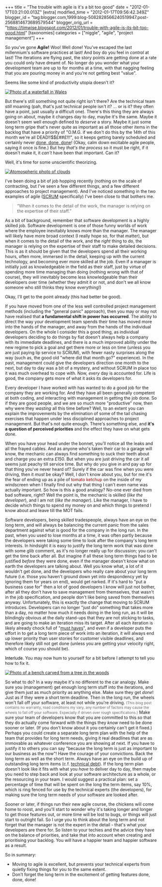 +++
title = "The trouble with agile is it's a bit too good"
date = "2012-01-17T03:21:00.013Z"
[extra]
modified_time = "2012-01-17T09:56:42.349Z"
blogger_id = "tag:blogger.com,1999:blog-5082828566240519947.post-2568814673689579544"
blogger_orig_url = "https://timwise.blogspot.com/2012/01/trouble-with-agile-is-its-bit-too-good.html"
[taxonomies]
categories = ["niggle", "agile", "project management"]
+++

So you've gone **Agile!** Woo! Well done! You've escaped the last millennium's
software practices at last! And boy do you feel in *control* at last! The
iterations are flying past, the story points are getting done at a rate you
could only have dreamt of. No longer do you wonder what your development team
are up to for months at a time, with that nagging feeling that you are pouring
money in and you're not getting best "value".

Seems like some kind of productivity utopia doesn't it?

<div class="flickr-pic">
<a href="https://www.flickr.com/photos/tim_abell/6606813059/"><img
src="https://live.staticflickr.com/7172/6606813059_304696d41b.jpg" alt="Photo of a waterfall in Wales"></a>
</div>

But there's still something not quite right isn't there? Are the technical team
*still* moaning (pah, that's just technical people isn't it? ... or is it? they
often have a point, just usually a difficult one). There's this thing they are
always going on about, maybe it changes day to day, maybe it's the same. Maybe
it doesn't seem well enough defined to *deserve* a story. Maybe it just some
long term gripe that's never quite as important as all those other items in the
backlog that have a priority of "O.M.G. if we don't do this by the 14th of this
month we're all DEAD!!$$£##£!!!", so it keeps getting barely scheduled and
certainly never [done, done,
done](http://codebetter.com/jeremymiller/2006/04/14/code-complete-is-a-lie-done-done-done-is-the-truth/)!
(Okay, calm down excitable agile people, saying it once is fine.) But hey
*that's the process* so it must be right, if it doesn't make it, it *can't*
have been that important. Can it?

Well, it's time for some unscientific theorizing.

<div class="flickr-pic">
<a href="https://www.flickr.com/photos/tim_abell/6597177893/"><img
src="https://live.staticflickr.com/7151/6597177893_1b72a38092.jpg" alt="Atomospheric photo of clouds"></a>
</div>

I've been doing a bit of job hopping recently (nothing on the scale of
contracting, but I've seen a few different things, and a few different
approaches to project management). And I've noticed something in the two
examples of agile
([SCRUM](http://en.wikipedia.org/wiki/Scrum_%28development%29) specifically)
I've been close to that bothers me.

> “When it comes to the detail of the work, the manager is relying on the
> expertise of their staff.”

As a bit of background, remember that software development is a highly skilled
job. Software development is one of those funny worlds of work where the
employee inevitably knows more than the manager. The manager will likely have
more broad context (I really hope so, for that matter), but when it comes to
the detail of the work, and the *right* thing to do, the manager is relying on
the expertise of their staff to make detailed decisions. This is as it should
be given that the developers spend all their working hours, often more,
immersed in the detail, keeping up with the current technology, and becoming
ever more skilled at the job. Even if a manager is initially just as
knowledgeable in the field as their staff, just by virtue of spending more time
managing than doing (nothing wrong with that of course), they will inevitably
become less knowledgeable than their developers over time (whether they admit
it or not, and don't we all know someone who still thinks they know
everything!)

Okay, I'll get to the point already (this had better be good).

If you have moved from one of the less well controlled project management
methods (including the "general panic" approach), then you may or may not have
realised that **a fundamental shift in power has occurred**. The ability to
direct the way your development team spends their time has moved more into the
hands of the manager, and away from the hands of the individual developers. On
the whole I consider this a good thing, as individual developers deciding to do
things by fiat doesn't always help a company with its immediate deadlines, and
there is a much improved ability under the new regime to pick a goal and get
there more or less on time (unless you are just paying lip service to SCRUM),
with fewer nasty surprises along the way (such as, the good old "where did that
month go?" experience). In the past, management could give the developers
direction one month to the next, but day to day was a bit of a mystery, and
without SCRUM in place too it was much overhead to cope with. Now, *every* day
is accounted for. Life is good, the company gets more of what it asks its
developers for.

Every developer I have worked with has wanted to do a good job for the company they are working for. And they have all been generally competent at both coding, and interacting with management in getting the job done. So if they are good people, and we are so much more "productive" now, then why were they *wasting* all this time before? Well, to an extent you can explain the improvements by the elimination of some of the tail chasing exercises that happen under less disciplined approaches to project management. But that's not quite enough. There's something else, and **it's a question of perceived priorities** and the effect they have on what gets done.

When you have your head under the bonnet, you'll notice all the leaks and all the frayed cables. And as anyone who's taken their car to a garage will know, the mechanic can always find something to suck their teeth about and charge you an extra £150\. But when you are just driving the car it all seems just peachy till service time. But why do you give in and pay up for that thing you've never heard of? Surely if the car was fine when you were driving, then it *must* be okay? Well, I don't know about you, but for me it's the fear of ending up as a pile of <span style="color: rgb(153, 0, 0);">tomato ketchup</span> on the inside of my windscreen when I finally find out why that thing I can't even name was actually important. So how is this a good analogy? No-one ever died from bad software, right? Well the point is, the mechanic is skilled (*like the developer*), and I am not (*like the manager*). Like the manager, I have to decide which things to spend my money on and which things to pretend I know about and leave till the MOT fails.

Software developers, being skilled tradespeople, always have an eye on the long
term, and will always be balancing the current panic from the sales department
against what is good for the company in the long run. In the past, when you
used to lose months at a time, it was often partly because the developers were
taking some time to look after the company's long term interests. In hindsight
it is easy to justify the long term work that was done with some glib comment,
as it's no longer really up for discussion; you can't get the time back after
all. But imagine if all these long term things had to be justified *before*
they were done, even if the manager doesn't know what on earth the developers
are talking about. Well you know what, a lot of it wouldn't get done, and the
developers who really care about your long term future (i.e. those you haven't
ground down yet into despondency yet by ignoring them for years on end), would
get narked. If it's hard to "put a business case for" then a lot of good
developers I know will just not bother, after all they don't have to save
management from themselves, that wasn't in the job specification, and people
don't like being saved from themselves anyway. Unfortunately, this is exactly
the change that moving to SCRUM introduces. Developers can no longer "just do"
something that takes more than a day, no matter how much it needs doing in the
long run, as it will be blindingly obvious at the daily stand-ups that they are
not sticking to tasks, and are going to make an iteration miss its target.
After all each iteration is likely already chock full of "[must
haves](http://en.wikipedia.org/wiki/MoSCoW_Method)", and even if a developer
puts the effort in to get a long term piece of work into an iteration, it will
always end up lower priority than user stories for customer visible deadlines,
and therefore likely still not get done (unless you are getting your velocity
right, which of course you should be).

<span style="color: rgb(0, 0, 0);">Interlude.</span> You may now hum to
yourself for a bit before I attempt to tell you how to fix it.


<div class="flickr-pic">
<a href="https://www.flickr.com/photos/tim_abell/6495790775/"><img
src="https://live.staticflickr.com/7005/6495790775_7190968d21.jpg" alt="Photo of a bench carved from a tree in the woods"></a>
</div>

So what to do? In a way maybe it's no different to the car analogy. Make sure
you (management) get enough long term stuff into the iterations, and give them
just as much priority as anything else. Make sure they get *done*! Just as if
they were a short term deadline. Then in the long run, the wheels won't fall
off your software, at least not while you're driving. <span style="color:
rgb(102, 102, 102);font-size:85%;">(This blog post contains no warranty, road
conditions my vary, any number of factors may cause the wheels to fall off your
software. Especially if driven over rough specifications.)</span> Make sure
your team of developers know that you are committed to this so that they do
actually come forward with the things they *know* need to be done sooner or
later. (If you don't know about it you certainly can't get it fixed.) Perhaps
you could create a separate long term plan with the help of the team that
provides for long term needs, giving it real deadlines that are as immovable as
whatever conference you are showing at next. If you have to justify it to
others you can say "because the long term is just as important to our business
as the now"! Have the courage of your convictions. Back the long term as well
as the short term. Always have an eye on the build up of outstanding long term
items (c.f. [technical debt](https://en.wikipedia.org/wiki/Technical_debt)). If
the long term plan doesn't look like it fits with what you *have* to deliver
day to day, then maybe you need to step back and look at your software
architecture as a whole, or the resourcing in your team. I would suggest a
practical plan: set a percentage of time that will be spent on the long the
term items, say 10%, which is ring fenced for use by the technical experts (the
developers), for making sure the long term needs of your software are looked
after.

Sooner or later, if things run their new agile course, the chickens will come
home to roost, and you'll start to wonder why it's taking longer and longer to
get those features out, or more time will be lost to bugs, or things will just
start to outright fail. So I urge you to think about the long term and not
forget that the manager is not the expert in the detail - that's what your
developers are there for. So listen to your techies and the advice they have on
the balance of priorities, and take that into account when creating and
prioritising your backlog. You will have a happier team and happier software as
a result.

So in summary:

*   Moving to agile is excellent, but prevents your technical experts from
    quietly fixing things for you to the same extent.
*   Don't forget the long term in the excitement of getting features done,
    done, done!
